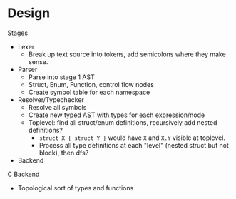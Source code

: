 # Design

Stages

* Lexer
  * Break up text source into tokens, add semicolons where they make sense.
* Parser
  * Parse into stage 1 AST
  * Struct, Enum, Function, control flow nodes
  * Create symbol table for each namespace
* Resolver/Typechecker
  * Resolve all symbols
  * Create new typed AST with types for each expression/node
  * Toplevel: find all struct/enum definitions, recursively add nested definitions?
    * `struct X { struct Y }` would have `X` and `X.Y` visible at toplevel.
    * Process all type definitions at each "level" (nested struct but not block),
    then dfs?
* Backend

C Backend
  * Topological sort of types and functions